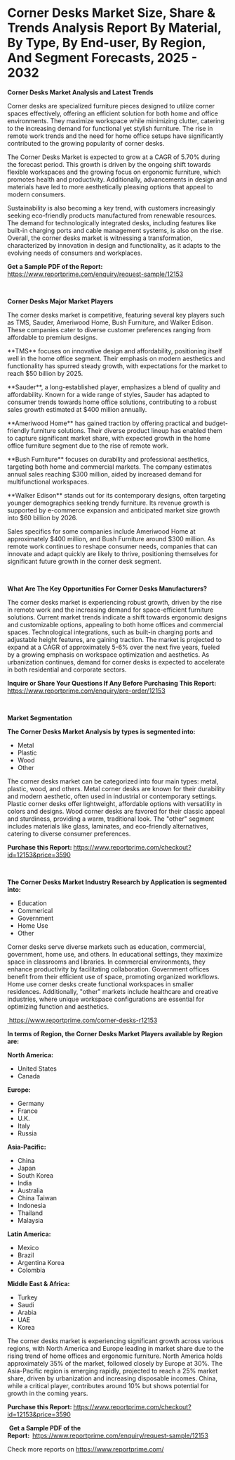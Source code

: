 <p><h1>Corner Desks Market Size, Share & Trends Analysis Report By Material, By Type, By End-user, By Region, And Segment Forecasts, 2025 - 2032</h1></p><p><strong>Corner Desks Market Analysis and Latest Trends</strong></p>
<p><p>Corner desks are specialized furniture pieces designed to utilize corner spaces effectively, offering an efficient solution for both home and office environments. They maximize workspace while minimizing clutter, catering to the increasing demand for functional yet stylish furniture. The rise in remote work trends and the need for home office setups have significantly contributed to the growing popularity of corner desks.</p><p>The Corner Desks Market is expected to grow at a CAGR of 5.70% during the forecast period. This growth is driven by the ongoing shift towards flexible workspaces and the growing focus on ergonomic furniture, which promotes health and productivity. Additionally, advancements in design and materials have led to more aesthetically pleasing options that appeal to modern consumers.</p><p>Sustainability is also becoming a key trend, with customers increasingly seeking eco-friendly products manufactured from renewable resources. The demand for technologically integrated desks, including features like built-in charging ports and cable management systems, is also on the rise. Overall, the corner desks market is witnessing a transformation, characterized by innovation in design and functionality, as it adapts to the evolving needs of consumers and workplaces.</p></p>
<p><strong>Get a Sample PDF of the Report:&nbsp;</strong> <a href="https://www.reportprime.com/enquiry/request-sample/12153?utm_campaign=2535&utm_medium=2&utm_source=Github&utm_content=ia&utm_term=18032025&utm_id=corner-desks">https://www.reportprime.com/enquiry/request-sample/12153</a></p>
<p>&nbsp;</p>
<p><strong>Corner Desks Major Market Players</strong></p>
<p><p>The corner desks market is competitive, featuring several key players such as TMS, Sauder, Ameriwood Home, Bush Furniture, and Walker Edison. These companies cater to diverse customer preferences ranging from affordable to premium designs. </p><p>**TMS** focuses on innovative design and affordability, positioning itself well in the home office segment. Their emphasis on modern aesthetics and functionality has spurred steady growth, with expectations for the market to reach $50 billion by 2025. </p><p>**Sauder**, a long-established player, emphasizes a blend of quality and affordability. Known for a wide range of styles, Sauder has adapted to consumer trends towards home office solutions, contributing to a robust sales growth estimated at $400 million annually.</p><p>**Ameriwood Home** has gained traction by offering practical and budget-friendly furniture solutions. Their diverse product lineup has enabled them to capture significant market share, with expected growth in the home office furniture segment due to the rise of remote work.</p><p>**Bush Furniture** focuses on durability and professional aesthetics, targeting both home and commercial markets. The company estimates annual sales reaching $300 million, aided by increased demand for multifunctional workspaces.</p><p>**Walker Edison** stands out for its contemporary designs, often targeting younger demographics seeking trendy furniture. Its revenue growth is supported by e-commerce expansion and anticipated market size growth into $60 billion by 2026.</p><p>Sales specifics for some companies include Ameriwood Home at approximately $400 million, and Bush Furniture around $300 million. As remote work continues to reshape consumer needs, companies that can innovate and adapt quickly are likely to thrive, positioning themselves for significant future growth in the corner desk segment.</p></p>
<p>&nbsp;</p>
<p><strong>What Are The Key Opportunities For Corner Desks Manufacturers?</strong></p>
<p><p>The corner desks market is experiencing robust growth, driven by the rise in remote work and the increasing demand for space-efficient furniture solutions. Current market trends indicate a shift towards ergonomic designs and customizable options, appealing to both home offices and commercial spaces. Technological integrations, such as built-in charging ports and adjustable height features, are gaining traction. The market is projected to expand at a CAGR of approximately 5-6% over the next five years, fueled by a growing emphasis on workspace optimization and aesthetics. As urbanization continues, demand for corner desks is expected to accelerate in both residential and corporate sectors.</p></p>
<p><strong>Inquire or Share Your Questions If Any Before Purchasing This Report:</strong> <a href="https://www.reportprime.com/enquiry/pre-order/12153?utm_campaign=2535&utm_medium=2&utm_source=Github&utm_content=ia&utm_term=18032025&utm_id=corner-desks">https://www.reportprime.com/enquiry/pre-order/12153</a></p>
<p>&nbsp;</p>
<p><strong>Market Segmentation</strong></p>
<p><strong>The Corner Desks Market Analysis by types is segmented into:</strong></p>
<p><ul><li>Metal</li><li>Plastic</li><li>Wood</li><li>Other</li></ul></p>
<p><p>The corner desks market can be categorized into four main types: metal, plastic, wood, and others. Metal corner desks are known for their durability and modern aesthetic, often used in industrial or contemporary settings. Plastic corner desks offer lightweight, affordable options with versatility in colors and designs. Wood corner desks are favored for their classic appeal and sturdiness, providing a warm, traditional look. The "other" segment includes materials like glass, laminates, and eco-friendly alternatives, catering to diverse consumer preferences.</p></p>
<p><strong>Purchase this Report:&nbsp;</strong><a href="https://www.reportprime.com/checkout?id=12153&price=3590&utm_campaign=2535&utm_medium=2&utm_source=Github&utm_content=ia&utm_term=18032025&utm_id=corner-desks">https://www.reportprime.com/checkout?id=12153&price=3590</a></p>
<p>&nbsp;</p>
<p><strong>The Corner Desks Market Industry Research by Application is segmented into:</strong></p>
<p><ul><li>Education</li><li>Commerical</li><li>Government</li><li>Home Use</li><li>Other</li></ul></p>
<p><p>Corner desks serve diverse markets such as education, commercial, government, home use, and others. In educational settings, they maximize space in classrooms and libraries. In commercial environments, they enhance productivity by facilitating collaboration. Government offices benefit from their efficient use of space, promoting organized workflows. Home use corner desks create functional workspaces in smaller residences. Additionally, "other" markets include healthcare and creative industries, where unique workspace configurations are essential for optimizing function and aesthetics.</p></p>
<p><a href="https://www.reportprime.com/corner-desks-r12153?utm_campaign=2535&utm_medium=2&utm_source=Github&utm_content=ia&utm_term=18032025&utm_id=corner-desks">&nbsp;https://www.reportprime.com/corner-desks-r12153</a></p>
<p><strong>In terms of Region, the Corner Desks Market Players available by Region are:</strong></p>
<p>
    <p> <strong> North America: </strong>
        <ul>
            <li>United States</li>
            <li>Canada</li>
        </ul>
        </p> 
    <p> <strong> Europe: </strong>
        <ul>
            <li>Germany</li>
            <li>France</li>
            <li>U.K.</li>
            <li>Italy</li>
            <li>Russia</li>
        </ul>
        </p> 
    <p> <strong> Asia-Pacific: </strong>
        <ul>
            <li>China</li>
            <li>Japan</li>
            <li>South Korea</li>
            <li>India</li>
            <li>Australia</li>
            <li>China Taiwan</li>
            <li>Indonesia</li>
            <li>Thailand</li>
            <li>Malaysia</li>
        </ul>
        </p> 
    <p> <strong> Latin America: </strong>
        <ul>
            <li>Mexico</li>
            <li>Brazil</li>
            <li>Argentina Korea</li>
            <li>Colombia</li>
        </ul>
        </p> 
    <p> <strong> Middle East & Africa: </strong>
        <ul>
            <li>Turkey</li>
            <li>Saudi</li>
            <li>Arabia</li>
            <li>UAE</li>
            <li>Korea</li>
        </ul>
    </p>
    </p>
<p><p>The corner desks market is experiencing significant growth across various regions, with North America and Europe leading in market share due to the rising trend of home offices and ergonomic furniture. North America holds approximately 35% of the market, followed closely by Europe at 30%. The Asia-Pacific region is emerging rapidly, projected to reach a 25% market share, driven by urbanization and increasing disposable incomes. China, while a critical player, contributes around 10% but shows potential for growth in the coming years.</p></p>
<p><strong>Purchase this Report: </strong><a href="https://www.reportprime.com/checkout?id=12153&price=3590&utm_campaign=2535&utm_medium=2&utm_source=Github&utm_content=ia&utm_term=18032025&utm_id=corner-desks">https://www.reportprime.com/checkout?id=12153&price=3590</a></p>
<p>&nbsp;<strong>Get a Sample PDF of the Report:&nbsp;&nbsp;</strong><a href="https://www.reportprime.com/enquiry/request-sample/12153?utm_campaign=2535&utm_medium=2&utm_source=Github&utm_content=ia&utm_term=18032025&utm_id=corner-desks">https://www.reportprime.com/enquiry/request-sample/12153</a></p>
<p><strong></strong></p>
<p>Check more reports on <a href="https://www.reportprime.com/?utm_campaign=2535&utm_medium=2&utm_source=Github&utm_content=ia&utm_term=18032025&utm_id=corner-desks">https://www.reportprime.com/</a></p>